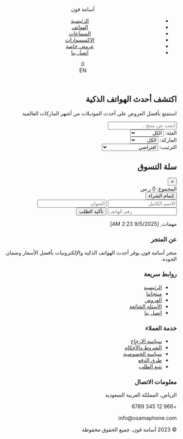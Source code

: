 
<!DOCTYPE html>
<html lang="ar" dir="rtl">
<head>
<meta charset="UTF-8">
<meta name="viewport" content="width=device-width, initial-scale=1.0">
<title>أسامة فون - متجر إلكتروني</title>
<link rel="stylesheet" href="https://cdnjs.cloudflare.com/ajax/libs/font-awesome/6.4.0/css/all.min.css">
<style>
:root {
  --primary: #2D5BFF;
  --secondary: #FF9F43;
  --dark: #1E2A4A;
  --light: #F8FAFC;
  --gray: #E2E8F0;
  --text: #2D3748;
  --text-light: #718096;
  --success: #48BB78;
  --danger: #E53E3E;
}

* {
  box-sizing: border-box;
  margin: 0;
  padding: 0;
}

body {
  font-family: 'Segoe UI', Tahoma, Geneva, Verdana, sans-serif;
  background: var(--light);
  color: var(--text);
  line-height: 1.6;
}

a {
  text-decoration: none;
  color: inherit;
}

.container {
  width: 100%;
  max-width: 1200px;
  margin: 0 auto;
  padding: 0 15px;
}

/* Header Styles */
header {
  background: white;
  box-shadow: 0 2px 10px rgba(0,0,0,0.1);
  padding: 15px 0;
  position: sticky;
  top: 0;
  z-index: 100;
}

.header-content {
  display: flex;
  justify-content: space-between;
  align-items: center;
}

.logo {
  font-size: 1.8rem;
  font-weight: bold;
  color: var(--primary);
}

nav ul {
  display: flex;
  list-style: none;
}

nav ul li {
  margin-left: 20px;
}

nav ul li a {
  font-weight: 500;
  transition: color 0.3s;
}

nav ul li a:hover {
  color: var(--primary);
}

.header-actions {
  display: flex;
  align-items: center;
  gap: 15px;
}

.cart-icon {
  position: relative;
  cursor: pointer;
}

.cart-count {
  position: absolute;
  top: -8px;
  right: -8px;
  background: var(--primary);
  color: white;
  font-size: 0.7rem;
  width: 18px;
  height: 18px;
  border-radius: 50%;
  display: flex;
  justify-content: center;
  align-items: center;
}

.language-switch {
  cursor: pointer;
  padding: 5px 10px;
  border-radius: 4px;
  border: 1px solid var(--gray);
  font-size: 0.9rem;
}

/* Hero Section */
.hero {
  background: linear-gradient(rgba(45, 91, 255, 0.05), rgba(45, 91, 255, 0.1)), url('https://images.unsplash.com/photo-1510557880182-3d4d3cba35a5?ixlib=rb-4.0.3&auto=format&fit=crop&w=1200&q=80');
  background-size: cover;
  background-position: center;
  padding: 80px 0;
  text-align: center;
  margin-bottom: 40px;
}

.hero h1 {
  font-size: 2.5rem;
  color: var(--dark);
  margin-bottom: 15px;
}

.hero p {
  font-size: 1.2rem;
  color: var(--text);
  max-width: 700px;
  margin: 0 auto;
}

/* Filter Section */
.filter-section {
  background: white;
  padding: 20px;
  border-radius: 8px;
  box-shadow: 0 2px 10px rgba(0,0,0,0.05);
  margin-bottom: 30px;
  display: flex;
  flex-wrap: wrap;
  gap: 15px;
  align-items: center;
}

.filter-group {
  display: flex;
  align-items: center;
  gap: 10px;
}

.filter-section input, 
.filter-section select {
  padding: 10px 15px;
  border: 1px solid var(--gray);
  border-radius: 4px;
  font-size: 0.9rem;
  outline: none;
  transition: border-color 0.3s;
}

.filter-section input:focus, 
.filter-section select:focus {
  border-color: var(--primary);
}

.filter-section label {
  font-weight: 500;
}

/* Products Grid */
.products {
  display: grid;
  grid-template-columns: repeat(auto-fill, minmax(250px, 1fr));
  gap: 25px;
  margin-bottom: 50px;
}

.product {
  background: white;
  border-radius: 8px;
  overflow: hidden;
  box-shadow: 0 4px 15px rgba(0,0,0,0.08);
  transition: transform 0.3s, box-shadow 0.3s;
}

.product:hover {
  transform: translateY(-5px);
  box-shadow: 0 6px 20px rgba(0,0,0,0.12);
}

.product-image {
  height: 200px;
  overflow: hidden;
  position: relative;
}

.product-image img {
  width: 100%;
  height: 100%;
  object-fit: cover;
  transition: transform 0.5s;
}

.product:hover .product-image img {
  transform: scale(1.05);
}

.product-badge {
  position: absolute;
  top: 10px;
  left: 10px;
  background: var(--secondary);
  color: white;
  padding: 5px 10px;
  border-radius: 4px;
  font-size: 0.8rem;
  font-weight: 500;
}

.product-info {
  padding: 15px;
}

.product-brand {
  color: var(--primary);
  font-weight: 500;
  margin-bottom: 5px;
  font-size: 0.9rem;
}

.product-name {
font-weight: 600;
  margin-bottom: 10px;
  font-size: 1.1rem;
  height: 50px;
  overflow: hidden;
  display: -webkit-box;
  -webkit-line-clamp: 2;
  -webkit-box-orient: vertical;
}

.product-price {
  font-weight: bold;
  font-size: 1.2rem;
  color: var(--dark);
  margin-bottom: 15px;
}

.product-rating {
  display: flex;
  align-items: center;
  gap: 5px;
  margin-bottom: 15px;
}

.product-rating i {
  color: #FFD700;
  font-size: 0.9rem;
}

.product-actions {
  display: flex;
  justify-content: space-between;
}

.btn {
  padding: 8px 15px;
  border: none;
  border-radius: 4px;
  font-weight: 500;
  cursor: pointer;
  transition: background 0.3s;
}

.btn-primary {
  background: var(--primary);
  color: white;
}

.btn-primary:hover {
  background: #1a46e0;
}

.btn-icon {
  display: flex;
  align-items: center;
  gap: 5px;
}

/* Cart Sidebar */
.cart-sidebar {
  position: fixed;
  top: 0;
  right: -350px;
  width: 350px;
  height: 100%;
  background: white;
  box-shadow: -2px 0 15px rgba(0,0,0,0.1);
  overflow-y: auto;
  transition: right 0.4s ease;
  padding: 20px;
  z-index: 1000;
}

.cart-sidebar.active {
  right: 0;
}

.cart-header {
  display: flex;
  justify-content: space-between;
  align-items: center;
  margin-bottom: 20px;
  padding-bottom: 15px;
  border-bottom: 1px solid var(--gray);
}

.cart-header h2 {
  color: var(--dark);
}

.close-cart {
  background: none;
  border: none;
  font-size: 1.5rem;
  cursor: pointer;
  color: var(--text-light);
}

.cart-item {
  display: flex;
  margin-bottom: 15px;
  padding-bottom: 15px;
  border-bottom: 1px solid var(--gray);
}

.cart-item-image {
  width: 70px;
  height: 70px;
  border-radius: 4px;
  overflow: hidden;
  margin-left: 10px;
}

.cart-item-image img {
  width: 100%;
  height: 100%;
  object-fit: cover;
}

.cart-item-details {
  flex: 1;
}

.cart-item-name {
  font-weight: 500;
  margin-bottom: 5px;
}

.cart-item-price {
  color: var(--primary);
  font-weight: bold;
}

.cart-item-remove {
  background: none;
  border: none;
  color: var(--danger);
  cursor: pointer;
  font-size: 1.1rem;
}

.cart-total {
  margin-top: 20px;
  font-weight: bold;
  text-align: left;
  font-size: 1.2rem;
  padding-top: 15px;
  border-top: 2px solid var(--gray);
}

.checkout-btn {
  display: block;
  width: 100%;
  padding: 12px;
  background: var(--primary);
  color: white;
  border: none;
  border-radius: 4px;
  font-weight: bold;
  cursor: pointer;
  margin-top: 15px;
  transition: background 0.3s;
}

.checkout-btn:hover {
  background: #1a46e0;
}

.checkout-form {
  margin-top: 20px;
  display: none;
}

.checkout-form input {
  width: 100%;
  padding: 10px;
  margin: 8px 0;
  border: 1px solid var(--gray);
  border-radius: 4px;
}

.checkout-form button {
  width: 100%;
  padding: 12px;
  background: var(--success);
  color: white;
  border: none;
  border-radius: 4px;
  font-weight: bold;
  cursor: pointer;
  margin-top: 10px;
}

/* Footer */
footer {
  background: var(--dark);
  color: white;
  padding: 40px 0 20px;
}

.footer-content {
  display: grid;
  grid-template-columns: repeat(auto-fit, minmax(200px, 1fr));
  gap: 30px;
  margin-bottom: 30px;
}

.footer-section h3 {
  font-size: 1.2rem;
  margin-bottom: 15px;
  position: relative;
  padding-bottom: 10px;
}

.footer-section h3::after {
  content: '';
  position: absolute;
  bottom: 0;
  left: 0;
  width: 40px;
  height: 2px;
  background: var(--primary);
}

.footer-section ul {
  list-style: none;
}

.footer-section ul li {
  margin-bottom: 10px;
}

.footer-section ul li a {
  color: #CBD5E0;
  transition: color 0.3s;
}

.footer-section ul li a:hover {
  color: white;
}

.footer-section p {
  color: #CBD5E0;
  margin-bottom: 10px;
}

.social-icons {
  display: flex;
  gap: 15px;
  margin-top: 15px;
}

.social-icons a {
  display: flex;
  justify-content: center;
  align-items: center;
  width: 36px;
  height: 36px;
  background: rgba(255,255,255,0.1);
  border-radius: 50%;
  transition: background 0.3s;
}

.social-icons a:hover {
  background: var(--primary);
}

.footer-bottom {
  text-align: center;

مهمات, [9/5/2025 2:23 AM]
padding-top: 20px;
  border-top: 1px solid rgba(255,255,255,0.1);
  color: #CBD5E0;
  font-size: 0.9rem;
}

/* Responsive Design */
@media (max-width: 768px) {
  .header-content {
    flex-direction: column;
    gap: 15px;
  }
  
  nav ul {
    justify-content: center;
    flex-wrap: wrap;
  }
  
  nav ul li {
    margin: 0 10px 10px;
  }
  
  .filter-section {
    flex-direction: column;
    align-items: stretch;
  }
  
  .filter-group {
    flex-direction: column;
    align-items: stretch;
  }
  
  .products {
    grid-template-columns: repeat(auto-fill, minmax(200px, 1fr));
  }
  
  .cart-sidebar {
    width: 300px;
  }
}

@media (max-width: 480px) {
  .hero h1 {
    font-size: 2rem;
  }
  
  .hero p {
    font-size: 1rem;
  }
  
  .products {
    grid-template-columns: 1fr;
  }
  
  .cart-sidebar {
    width: 100%;
    right: -100%;
  }
}
</style>
</head>
<body>

<header>
  <div class="container">
    <div class="header-content">
      <div class="logo">أسامة فون</div>
      <nav>
        <ul>
          <li><a href="#">الرئيسية</a></li>
          <li><a href="#">الهواتف</a></li>
          <li><a href="#">السماعات</a></li>
          <li><a href="#">الإكسسوارات</a></li>
          <li><a href="#">عروض خاصة</a></li>
          <li><a href="#">اتصل بنا</a></li>
        </ul>
      </nav>
      <div class="header-actions">
        <div class="cart-icon" onclick="toggleCart()">
          <i class="fas fa-shopping-cart"></i>
          <span class="cart-count" id="cartCount">0</span>
        </div>
        <div class="language-switch" onclick="toggleLanguage()">
          <span>EN</span>
        </div>
      </div>
    </div>
  </div>
</header>

<section class="hero">
  <div class="container">
    <h1>اكتشف أحدث الهواتف الذكية</h1>
    <p>استمتع بأفضل العروض على أحدث الموديلات من أشهر الماركات العالمية</p>
  </div>
</section>

<div class="container">
  <section class="filter-section">
    <div class="filter-group">
      <input type="text" id="searchInput" placeholder="ابحث عن منتج..." onkeyup="filterProducts()">
    </div>
    <div class="filter-group">
      <label for="categoryFilter">الفئة:</label>
      <select id="categoryFilter" onchange="filterProducts()">
        <option value="all">الكل</option>
        <option value="phone">هواتف</option>
        <option value="earbuds">سماعات</option>
        <option value="accessory">إكسسوارات</option>
      </select>
    </div>
    <div class="filter-group">
      <label for="brandFilter">الماركة:</label>
      <select id="brandFilter" onchange="filterProducts()">
        <option value="all">الكل</option>
        <option value="samsung">سامسونج</option>
        <option value="apple">أبل</option>
        <option value="xiaomi">شاومي</option>
        <option value="huawei">هواوي</option>
      </select>
    </div>
    <div class="filter-group">
      <label for="sortFilter">الترتيب:</label>
      <select id="sortFilter" onchange="filterProducts()">
        <option value="default">افتراضي</option>
        <option value="price-asc">السعر: من الأقل للأعلى</option>
        <option value="price-desc">السعر: من الأعلى للأقل</option>
        <option value="bestseller">الأكثر مبيعاً</option>
        <option value="rating">الأعلى تقييماً</option>
      </select>
    </div>
  </section>

  <section class="products" id="productsContainer"></section>
</div>

<div id="cartSidebar" class="cart-sidebar">
  <div class="cart-header">
    <h2>سلة التسوق</h2>
    <button class="close-cart" onclick="toggleCart()">&times;</button>
  </div>
  <div id="cartItems"></div>
  <div class="cart-total" id="cartTotal">المجموع: 0 ر.س</div>
  <button class="checkout-btn" onclick="toggleCheckout()">إتمام الشراء</button>
  <form id="checkoutForm" class="checkout-form" onsubmit="submitOrder(event)">
    <input type="text" placeholder="الاسم الكامل" required>
    <input type="text" placeholder="العنوان" required>
    <input type="tel" placeholder="رقم الهاتف" required>
    <button type="submit">تأكيد الطلب</button>
  </form>
</div>

<footer>
  <div class="container">
    <div class="footer-content">

مهمات, [9/5/2025 2:23 AM]
<div class="footer-section">
        <h3>عن المتجر</h3>
        <p>متجر أسامة فون يوفر أحدث الهواتف الذكية والإلكترونيات بأفضل الأسعار وضمان الجودة.</p>
        <div class="social-icons">
          <a href="#"><i class="fab fa-facebook-f"></i></a>
          <a href="#"><i class="fab fa-twitter"></i></a>
          <a href="#"><i class="fab fa-instagram"></i></a>
          <a href="#"><i class="fab fa-youtube"></i></a>
        </div>
      </div>
      <div class="footer-section">
        <h3>روابط سريعة</h3>
        <ul>
          <li><a href="#">الرئيسية</a></li>
          <li><a href="#">منتجاتنا</a></li>
          <li><a href="#">العروض</a></li>
          <li><a href="#">الأسئلة الشائعة</a></li>
          <li><a href="#">اتصل بنا</a></li>
        </ul>
      </div>
      <div class="footer-section">
        <h3>خدمة العملاء</h3>
        <ul>
          <li><a href="#">سياسة الإرجاع</a></li>
          <li><a href="#">الشروط والأحكام</a></li>
          <li><a href="#">سياسة الخصوصية</a></li>
          <li><a href="#">طرق الدفع</a></li>
          <li><a href="#">تتبع الطلب</a></li>
        </ul>
      </div>
      <div class="footer-section">
        <h3>معلومات الاتصال</h3>
        <p><i class="fas fa-map-marker-alt"></i> الرياض، المملكة العربية السعودية</p>
        <p><i class="fas fa-phone"></i> +966 12 345 6789</p>
        <p><i class="fas fa-envelope"></i> info@osamaphone.com</p>
      </div>
    </div>
    <div class="footer-bottom">
      <p>© 2023 أسامة فون. جميع الحقوق محفوظة</p>
    </div>
  </div>
</footer>

<script>
// المنتجات
const products = [
  {id:1, nameAR:'هاتف سامسونج جالاكسي S22', nameEN:'Samsung Galaxy S22', price:2999, category:'phone', brand:'samsung', rating:4.8, bestseller:true, img:'https://images.unsplash.com/photo-1610945265064-0e34e5519bbf?ixlib=rb-4.0.3&auto=format&fit=crop&w=500&q=80'},
  {id:2, nameAR:'آيفون 14 برو', nameEN:'iPhone 14 Pro', price:4499, category:'phone', brand:'apple', rating:4.9, bestseller:true, img:'https://images.unsplash.com/photo-1675862360172-1d2c17ec61c6?ixlib=rb-4.0.3&auto=format&fit=crop&w=500&q=80'},
  {id:3, nameAR:'سماعات ايربودز برو', nameEN:'AirPods Pro', price:899, category:'earbuds', brand:'apple', rating:4.7, bestseller:true, img:'https://images.unsplash.com/photo-1606220588913-b3aacb4d2f46?ixlib=rb-4.0.3&auto=format&fit=crop&w=500&q=80'},
  {id:4, nameAR:'هاتف شاومي 12', nameEN:'Xiaomi 12', price:2499, category:'phone', brand:'xiaomi', rating:4.5, bestseller:false, img:'https://images.unsplash.com/photo-1651058006427-8de62dc5f5c3?ixlib=rb-4.0.3&auto=format&fit=crop&w=500&q=80'},
  {id:5, nameAR:'سماعات سامسونج بودز', nameEN:'Samsung Buds', price:599, category:'earbuds', brand:'samsung', rating:4.3, bestseller:false, img:'https://images.unsplash.com/photo-1590658268037-6bf12165a8df?ixlib=rb-4.0.3&auto=format&fit=crop&w=500&q=80'},
  {id:6, nameAR:'غطاء آيفون جلد', nameEN:'iPhone Leather Case', price:199, category:'accessory', brand:'apple', rating:4.2, bestseller:true, img:'https://images.unsplash.com/photo-1546868871-7041f2a55e12?ixlib=rb-4.0.3&auto=format&fit=crop&w=500&q=80'},
  {id:7, nameAR:'هاتف هواوي P50', nameEN:'Huawei P50', price:2799, category:'phone', brand:'huawei', rating:4.4, bestseller:false, img:'https://images.unsplash.com/photo-1598324789736-4862f39a30c1?ixlib=rb-4.0.3&auto=format&fit=crop&w=500&q=80'},
  {id:8, nameAR:'شاحن لاسلكي', nameEN:'Wireless Charger', price:149, category:'accessory', brand:'samsung', rating:4.1, bestseller:false, img:'https://images.unsplash.com/photo-1609091839311-d5365f2e0c5a?ixlib=rb-4.0.3&auto=format&fit=crop&w=500&q=80'}
];

let cart = [];
let lang = 'ar';

function renderProducts() {
  const container = document.getElementById('productsContainer');
  container.innerHTML = '';
  
  products.forEach(p => {
    const stars = getStarRating(p.rating);
    
    const div = document.createElement('div');
    div.className = 'product';
    div.dataset.category = p.category;
    div.dataset.brand = p.brand;
    div.dataset.price = p.price;
    div.dataset.bestseller = p.bestseller;
    div.dataset.rating = p.

مهمات, [9/5/2025 2:23 AM]
rating;
    
    div.innerHTML = `
      <div class="product-image">
        <img src="${p.img}" alt="${lang === 'ar' ? p.nameAR : p.nameEN}">
        ${p.bestseller ? '<div class="product-badge">الأكثر مبيعاً</div>' : ''}
      </div>
      <div class="product-info">
        <div class="product-brand">${getBrandName(p.brand)}</div>
        <h3 class="product-name">${lang === 'ar' ? p.nameAR : p.nameEN}</h3>
        <div class="product-rating">${stars}</div>
        <div class="product-price">${p.price} ر.س</div>
        <div class="product-actions">
          <button class="btn btn-primary btn-icon" onclick="addToCart(${p.id})">
            <i class="fas fa-shopping-cart"></i> أضف إلى السلة
          </button>
        </div>
      </div>
    `;
    
    container.appendChild(div);
  });
}

function getStarRating(rating) {
  let stars = '';
  const fullStars = Math.floor(rating);
  const hasHalfStar = rating % 1 >= 0.5;
  
  for (let i = 0; i < fullStars; i++) {
    stars += '<i class="fas fa-star"></i>';
  }
  
  if (hasHalfStar) {
    stars += '<i class="fas fa-star-half-alt"></i>';
  }
  
  const emptyStars = 5 - fullStars - (hasHalfStar ? 1 : 0);
  for (let i = 0; i < emptyStars; i++) {
    stars += '<i class="far fa-star"></i>';
  }
  
  return stars;
}

function getBrandName(brandKey) {
  const brands = {
    'samsung': { ar: 'سامسونج', en: 'Samsung' },
    'apple': { ar: 'أبل', en: 'Apple' },
    'xiaomi': { ar: 'شاومي', en: 'Xiaomi' },
    'huawei': { ar: 'هواوي', en: 'Huawei' }
  };
  
  return brands[brandKey] ? brands[brandKey][lang] : brandKey;
}

function filterProducts() {
  const search = document.getElementById('searchInput').value.toLowerCase();
  const category = document.getElementById('categoryFilter').value;
  const brand = document.getElementById('brandFilter').value;
  const sort = document.getElementById('sortFilter').value;
  
  let filtered = products.filter(p => {
    const name = lang === 'ar' ? p.nameAR.toLowerCase() : p.nameEN.toLowerCase();
    const matchesSearch = name.includes(search);
    const matchesCategory = category === 'all' ? true : p.category === category;
    const matchesBrand = brand === 'all' ? true : p.brand === brand;
    
    return matchesSearch && matchesCategory && matchesBrand;
  });
  
  if (sort === 'price-asc') filtered.sort((a, b) => a.price - b.price);
  if (sort === 'price-desc') filtered.sort((a, b) => b.price - a.price);
  if (sort === 'bestseller') filtered.sort((a, b) => b.bestseller - a.bestseller);
  if (sort === 'rating') filtered.sort((a, b) => b.rating - a.rating);
  
  const container = document.getElementById('productsContainer');
  container.innerHTML = '';
  
  filtered.forEach(p => {
    const stars = getStarRating(p.rating);
    
    const div = document.createElement('div');
    div.className = 'product';
    div.innerHTML = `
      <div class="product-image">
        <img src="${p.img}" alt="${lang === 'ar' ? p.nameAR : p.nameEN}">
        ${p.bestseller ? '<div class="product-badge">الأكثر مبيعاً</div>' : ''}
      </div>
      <div class="product-info">
        <div class="product-brand">${getBrandName(p.brand)}</div>
        <h3 class="product-name">${lang === 'ar' ? p.nameAR : p.nameEN}</h3>
        <div class="product-rating">${stars}</div>
        <div class="product-price">${p.price} ر.س</div>
        <div class="product-actions">
          <button class="btn btn-primary btn-icon" onclick="addToCart(${p.id})">
            <i class="fas fa-shopping-cart"></i> ${lang === 'ar' ? 'أضف إلى السلة' : 'Add to Cart'}
          </button>
        </div>
      </div>
    `;
    
    container.appendChild(div);
  });
}

function addToCart(productId) {
  const product = products.find(p => p.id === productId);
  if (product) {
    cart.push({
      id: product.id,
      name: lang === 'ar' ? product.nameAR : product.nameEN,
      price: product.price,
      img: product.img
    });
    updateCartUI();
    
    // إشعار بإضافة المنتج
    alert(`${lang === 'ar' ? 'تمت إضافة' : 'Added'} ${lang === 'ar' ? product.nameAR : product.

مهمات, [9/5/2025 2:23 AM]
nameEN} ${lang === 'ar' ? 'إلى السلة' : 'to cart'}`);
  }
}

function removeFromCart(index) {
  cart.splice(index, 1);
  updateCartUI();
}

function updateCartUI() {
  document.getElementById('cartCount').innerText = cart.length;
  const cartItems = document.getElementById('cartItems');
  const cartTotal = document.getElementById('cartTotal');
  
  cartItems.innerHTML = '';
  let total = 0;
  
  cart.forEach((item, index) => {
    total += item.price;
    cartItems.innerHTML += `
      <div class="cart-item">
        <div class="cart-item-image">
          <img src="${item.img}" alt="${item.name}">
        </div>
        <div class="cart-item-details">
          <div class="cart-item-name">${item.name}</div>
          <div class="cart-item-price">${item.price} ر.س</div>
        </div>
        <button class="cart-item-remove" onclick="removeFromCart(${index})">
          <i class="fas fa-trash"></i>
        </button>
      </div>
    `;
  });
  
  cartTotal.innerText = ${lang === 'ar' ? 'المجموع: ' : 'Total: '}${total} ر.س;
}

function toggleCart() {
  document.getElementById('cartSidebar').classList.toggle('active');
}

function toggleCheckout() {
  const form = document.getElementById('checkoutForm');
  form.style.display = form.style.display === 'block' ? 'none' : 'block';
}

function submitOrder(e) {
  e.preventDefault();
  const name = document.getElementById('checkoutForm').querySelectorAll('input')[0].value;
  const address = document.getElementById('checkoutForm').querySelectorAll('input')[1].value;
  const phone = document.getElementById('checkoutForm').querySelectorAll('input')[2].value;
  let total = 0;
  cart.forEach(item => total += item.price);

  // هنا يمكنك إضافة كود إرسال الطلب إلى الخادم
  alert(`${lang === 'ar' ? 'شكراً لك!' : 'Thank you!'} ${lang === 'ar' ? 'تم استلام طلبك وسنتواصل معك قريباً.' : 'Your order has been received and we will contact you soon.'}`);
  
  document.getElementById('checkoutForm').reset();
  document.getElementById('checkoutForm').style.display = 'none';
  cart = [];
  updateCartUI();
  toggleCart();
}

function toggleLanguage() {
  lang = lang === 'ar' ? 'en' : 'ar';
  document.documentElement.dir = lang === 'ar' ? 'rtl' : 'ltr';
  document.documentElement.lang = lang;
  
  // تحديث النصوص حسب اللغة
  document.querySelector('.logo').innerText = lang === 'ar' ? 'أسامة فون' : 'Osama Phone';
  document.querySelector('nav ul li:nth-child(1) a').innerText = lang === 'ar' ? 'الرئيسية' : 'Home';
  document.querySelector('nav ul li:nth-child(2) a').innerText = lang === 'ar' ? 'الهواتف' : 'Phones';
  document.querySelector('nav ul li:nth-child(3) a').innerText = lang === 'ar' ? 'السماعات' : 'Earbuds';
  document.querySelector('nav ul li:nth-child(4) a').innerText = lang === 'ar' ? 'الإكسسوارات' : 'Accessories';
  document.querySelector('nav ul li:nth-child(5) a').innerText = lang === 'ar' ? 'عروض خاصة' : 'Special Offers';
  document.querySelector('nav ul li:nth-child(6) a').innerText = lang === 'ar' ? 'اتصل بنا' : 'Contact Us';
  
  document.querySelector('.language-switch span').innerText = lang === 'ar' ? 'EN' : 'AR';
  
  document.querySelector('.hero h1').innerText = lang === 'ar' ? 'اكتشف أحدث الهواتف الذكية' : 'Discover the Latest Smartphones';
  document.querySelector('.hero p').innerText = lang === 'ar' ? 'استمتع بأفضل العروض على أحدث الموديلات من أشهر الماركات العالمية' : 'Enjoy the best offers on the latest models from the most famous global brands';
  
  document.getElementById('searchInput').placeholder = lang === 'ar' ? 'ابحث عن منتج...' : 'Search for a product...';
  document.querySelector('label[for="categoryFilter"]').innerText = lang === 'ar' ? 'الفئة:' : 'Category:';
  document.querySelector('label[for="brandFilter"]').innerText = lang === 'ar' ? 'الماركة:' : 'Brand:';
  document.querySelector('label[for="sortFilter"]').innerText = lang === 'ar' ? 'الترتيب:' : 'Sort:';
  
  document.querySelector('#categoryFilter option[value="all"]').innerText = lang === 'ar' ? 'الكل' : 'All';
  document.querySelector('#categoryFilter option[value="phone"]').

مهمات, [9/5/2025 2:23 AM]
innerText = lang === 'ar' ? 'هواتف' : 'Phones';
  document.querySelector('#categoryFilter option[value="earbuds"]').innerText = lang === 'ar' ? 'سماعات' : 'Earbuds';
  document.querySelector('#categoryFilter option[value="accessory"]').innerText = lang === 'ar' ? 'إكسسوارات' : 'Accessories';
  
  document.querySelector('#brandFilter option[value="all"]').innerText = lang === 'ar' ? 'الكل' : 'All';
  
  document.querySelector('#sortFilter option[value="default"]').innerText = lang === 'ar' ? 'افتراضي' : 'Default';
  document.querySelector('#sortFilter option[value="price-asc"]').innerText = lang === 'ar' ? 'السعر: من الأقل للأعلى' : 'Price: Low to High';
  document.querySelector('#sortFilter option[value="price-desc"]').innerText = lang === 'ar' ? 'السعر: من الأعلى للأقل' : 'Price: High to Low';
  document.querySelector('#sortFilter option[value="bestseller"]').innerText = lang === 'ar' ? 'الأكثر مبيعاً' : 'Bestseller';
  document.querySelector('#sortFilter option[value="rating"]').innerText = lang === 'ar' ? 'الأعلى تقييماً' : 'Highest Rated';
  
  document.querySelector('.cart-header h2').innerText = lang === 'ar' ? 'سلة التسوق' : 'Shopping Cart';
  document.querySelector('.checkout-btn').innerText = lang === 'ar' ? 'إتمام الشراء' : 'Checkout';
  
  document.querySelector('#checkoutForm input[type="text"]:nth-child(1)').placeholder = lang === 'ar' ? 'الاسم الكامل' : 'Full Name';
  document.querySelector('#checkoutForm input[type="text"]:nth-child(2)').placeholder = lang === 'ar' ? 'العنوان' : 'Address';
  document.querySelector('#checkoutForm input[type="tel"]').placeholder = lang === 'ar' ? 'رقم الهاتف' : 'Phone Number';
  document.querySelector('#checkoutForm button[type="submit"]').innerText = lang === 'ar' ? 'تأكيد الطلب' : 'Confirm Order';
  
  renderProducts();
  updateCartUI();
}

// تهيئة الصفحة عند التحميل
document.addEventListener('DOMContentLoaded', function() {
  renderProducts();
});
</script>

</body>
</html>
